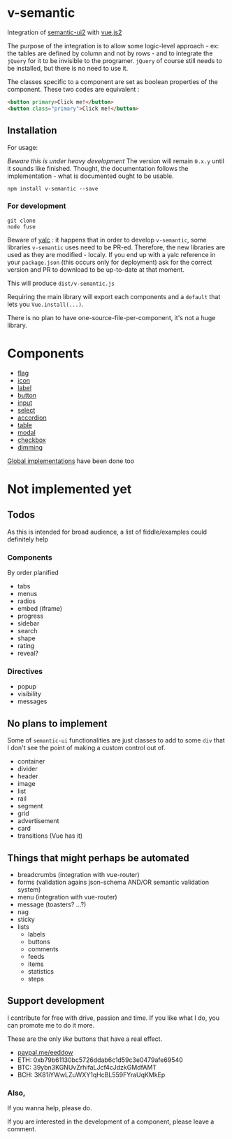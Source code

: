 # v-semantic

Integration of [semantic-ui2](https://semantic-ui.com) with [vue.js2](https://vuejs.org/)

The purpose of the integration is to allow some logic-level approach - ex: the tables are defined by column and not by rows - and to integrate the `jQuery` for it to be invisible to the programer. `jQuery` of course still needs to be installed, but there is no need to use it.

The classes specific to a component are set as boolean properties of the component. These two codes are equivalent :
```html
<button primary>Click me!</button>
<button class="primary">Click me!</button>
```

## Installation
For usage:

*Beware this is under heavy development* The version will remain `0.x.y` until it sounds like finished. Thought, the documentation follows the implementation - what is documented ought to be usable.
```
npm install v-semantic --save
```
### For development

```
git clone
node fuse
```
Beware of [yalc](https://www.npmjs.com/package/yalc) : it happens that in order to develop `v-semantic`, some libraries `v-semantic` uses need to be PR-ed. Therefore, the new libraries are used as they are modified - localy. If you end up with a yalc reference in your `package.json` (this occurs only for deployment) ask for the correct version and PR to download to be up-to-date at that moment.

This will produce `dist/v-semantic.js`

Requiring the main library will export each components and a `default` that lets you `Vue.install(...)`.

There is no plan to have one-source-file-per-component, it's not a huge library.

# Components
- [flag](docs/components/flag.md)
- [icon](docs/components/icon.md)
- [label](docs/components/label.md)
- [button](docs/components/button.md)
- [input](docs/components/input.md)
- [select](docs/components/select.md)
- [accordion](docs/components/accordion.md)
- [table](docs/components/table.md)
- [modal](docs/components/modal.md)
- [checkbox](docs/components/checkbox.md)
- [dimming](docs/components/dimm.md)

[Global implementations](docs/globals.md) have been done too
# Not implemented yet
## Todos
As this is intended for broad audience, a list of fiddle/examples could definitely help
### Components
By order planified
- tabs
- menus
- radios
- embed (iframe)
- progress
- sidebar
- search
- shape
- rating
- reveal?
### Directives
- popup
- visibility
- messages

## No plans to implement
Some of `semantic-ui` functionalities are just classes to add to some `div` that I don't see the point of making a custom control out of.
- container
- divider
- header
- image
- list
- rail
- segment
- grid
- advertisement
- card
- transitions (Vue has it)

## Things that might perhaps be automated
- breadcrumbs (integration with vue-router)
- forms (validation agains json-schema AND/OR semantic validation system)
- menu (integration with vue-router)
- message (toasters? ...?)
- nag
- sticky
- lists
  - labels
  - buttons
  - comments
  - feeds
  - items
  - statistics
  - steps
## Support development
I contribute for free with drive, passion and time.
If you like what I do, you can promote me to do it more.

These are the only *like* buttons that have a real effect.

- [paypal.me/eeddow](https://www.paypal.me/eeddow)
- ETH: 0xb79b61130bc5726ddab6c1d59c3e0479afe69540
- BTC: 39ybn3KGNUvZrhifaLJcf4cJdzkGMdfAMT
- BCH: 3K81iYWwLZuWXY1qHcBL559FYraUqKMkEp
### Also,
If you wanna help, please do.

If you are interested in the development of a component, please leave a comment.